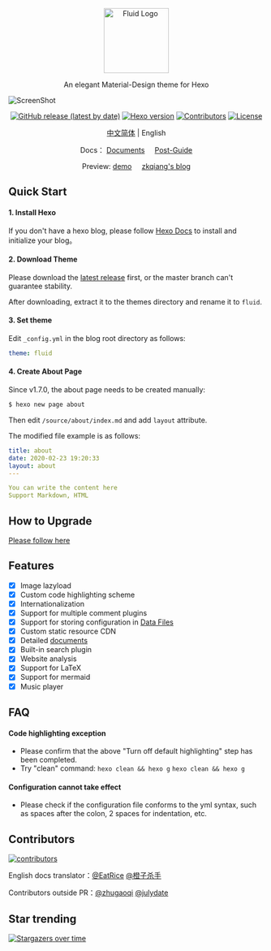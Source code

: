 <p align="center">
  <img alt="Fluid Logo" src="https://avatars2.githubusercontent.com/t/3419353?s=280&v=4" width="128">
</p>

<p align="center">An elegant Material-Design theme for Hexo</p>

![ScreenShot](https://cdn.jsdelivr.net/gh/fluid-dev/static@master/hexo-theme-fluid/screenshots/index.png)

<p align="center">
  <a href="https://github.com/fluid-dev/hexo-theme-fluid/releases"><img alt="GitHub release (latest by date)" src="https://img.shields.io/github/v/release/fluid-dev/hexo-theme-fluid"></a>
  <a href="https://hexo.io/zh-cn/"><img alt="Hexo version" src="https://img.shields.io/badge/Hexo-3%2B-orange"></a>
  <a href="https://github.com/fluid-dev/hexo-theme-fluid/graphs/contributors"><img alt="Contributors" src="https://img.shields.io/github/contributors/fluid-dev/hexo-theme-fluid.svg?style=flat"></a>
  <a href="https://github.com/fluid-dev/hexo-theme-fluid/blob/master/LICENSE"><img alt="License" src="https://img.shields.io/github/license/fluid-dev/hexo-theme-fluid.svg?style=flat"></a>
</p>

<p align="center"><a title="Chinese" href="README.md">中文简体</a>  |  English</p>

<p align="center">
  <span>Docs：</span>
  <a href="https://hexo.fluid-dev.com/docs/en/">Documents</a>&nbsp&nbsp&nbsp&nbsp
  <a href="https://hexo.io/docs/front-matter">Post-Guide</a>
</p>

<p align="center">
  <span>Preview: </span>
  <a href="https://hexo.fluid-dev.com/">demo</a>&nbsp&nbsp&nbsp&nbsp
  <a href="https://zkqiang.cn">zkqiang's blog</a>
</p>

## Quick Start

#### 1. Install Hexo

If you don't have a hexo blog, please follow [Hexo Docs](https://hexo.io/docs/) to install and initialize your blog。

#### 2. Download Theme

Please download the [latest release](https://github.com/fluid-dev/hexo-theme-fluid/releases) first, or the master branch can't guarantee stability.

After downloading, extract it to the themes directory and rename it to `fluid`.

#### 3. Set theme

Edit `_config.yml` in the blog root directory as follows:

```yaml
theme: fluid
```

#### 4. Create About Page

Since v1.7.0, the about page needs to be created manually:

```bash
$ hexo new page about
```

Then edit `/source/about/index.md` and add `layout` attribute.

The modified file example is as follows:

```yml
title: about
date: 2020-02-23 19:20:33
layout: about
---

You can write the content here
Support Markdown, HTML
```

## How to Upgrade

[Please follow here](https://hexo.fluid-dev.com/docs/en/example/#theme-upgrading)

## Features

- [x] Image lazyload
- [x] Custom code highlighting scheme
- [x] Internationalization
- [x] Support for multiple comment plugins
- [x] Support for storing configuration in [Data Files](https://hexo.io/docs/data-files.html)
- [x] Custom static resource CDN
- [x] Detailed [documents](https://hexo.fluid-dev.com/docs/en/)
- [x] Built-in search plugin
- [x] Website analysis
- [x] Support for LaTeX
- [x] Support for mermaid
- [x] Music player

## FAQ

#### Code highlighting exception

- Please confirm that the above "Turn off default highlighting" step has been completed.
- Try "clean" command: `hexo clean && hexo g` `hexo clean && hexo g`

#### Configuration cannot take effect

- Please check if the configuration file conforms to the yml syntax, such as spaces after the colon, 2 spaces for indentation, etc.

## Contributors

[![contributors](https://opencollective.com/hexo-theme-fluid/contributors.svg?width=890&button=false)](https://github.com/fluid-dev/hexo-theme-fluid/graphs/contributors)

English docs translator：[@EatRice](https://eatrice.top/) [@橙子杀手](https://ruru.eatrice.top)

Contributors outside PR：[@zhugaoqi](https://github.com/zhugaoqi) [@julydate](https://github.com/julydate)

## Star trending

[![Stargazers over time](https://starchart.cc/fluid-dev/hexo-theme-fluid.svg)](https://starchart.cc/fluid-dev/hexo-theme-fluid)
